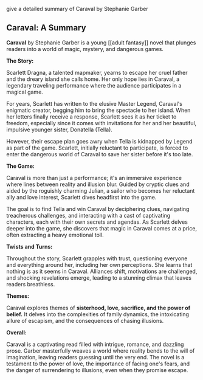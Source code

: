 give a detailed summary of Caraval by Stephanie Garber

 ## Caraval: A Summary

**Caraval** by Stephanie Garber is a young [[adult fantasy]] novel that plunges readers into a world of magic, mystery, and dangerous games. 

**The Story:**

Scarlett Dragna, a talented mapmaker, yearns to escape her cruel father and the dreary island she calls home. Her only hope lies in Caraval, a legendary traveling performance where the audience participates in a magical game.  

For years, Scarlett has written to the elusive Master Legend, Caraval's enigmatic creator, begging him to bring the spectacle to her island.  When her letters finally receive a response, Scarlett sees it as her ticket to freedom, especially since it comes with invitations for her and her beautiful, impulsive younger sister, Donatella (Tella).

However, their escape plan goes awry when Tella is kidnapped by Legend as part of the game.  Scarlett, initially reluctant to participate, is forced to enter the dangerous world of Caraval to save her sister before it's too late.

**The Game:**

Caraval is more than just a performance; it's an immersive experience where lines between reality and illusion blur. Guided by cryptic clues and aided by the roguishly charming Julian, a sailor who becomes her reluctant ally and love interest, Scarlett dives headfirst into the game.

The goal is to find Tella and win Caraval by deciphering clues, navigating treacherous challenges, and interacting with a cast of captivating characters, each with their own secrets and agendas. As Scarlett delves deeper into the game, she discovers that magic in Caraval comes at a price, often extracting a heavy emotional toll.

**Twists and Turns:**

Throughout the story, Scarlett grapples with trust, questioning everyone and everything around her, including her own perceptions. She learns that nothing is as it seems in Caraval.  Alliances shift, motivations are challenged, and shocking revelations emerge, leading to a stunning climax that leaves readers breathless.

**Themes:**

Caraval explores themes of **sisterhood, love, sacrifice, and the power of belief.**  It delves into the complexities of family dynamics, the intoxicating allure of escapism, and the consequences of chasing illusions.

**Overall:**

Caraval is a captivating read filled with intrigue, romance, and dazzling prose. Garber masterfully weaves a world where reality bends to the will of imagination, leaving readers guessing until the very end. The novel is a testament to the power of love, the importance of facing one's fears, and the danger of surrendering to illusions, even when they promise escape. 
